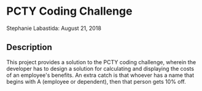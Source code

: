 # PCTY Coding Challenge
Stephanie Labastida: August 21, 2018

## Description
This project provides a solution to the PCTY coding challenge, wherein the developer has to design a solution for
calculating and displaying the costs of an employee's benefits. An extra catch is that whoever has a name that begins
with A (employee or dependent), then that person gets 10% off.
